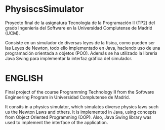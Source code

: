 # PhysiscsSimulator

Proyecto final de la asignatura Tecnología de la Programación II (TP2) del grado Ingeniería del Software en la Universidad Complutense de Madrid (UCM).

Consiste en un simulador de diversas leyes de la física, como pueden ser las Leyes de Newton, todo ello implementado en Java, haciendo uso de una programación orientada a objetos (POO).
Además se ha utilizado la librería Java Swing para implementar la interfaz gráfica del simulador.

# ENGLISH

Final project of the course Programming Technology II from the Software Engineering Program in Universidad Complutense de Madrid.

It consits in a physics simulator, which simulates diverse physics laws such us the Newton Laws and others. It is implemented in Java, using concepts from Object Oriented Programming (OOP).
Also, Java Swing library was used to implement the interface of the application.
